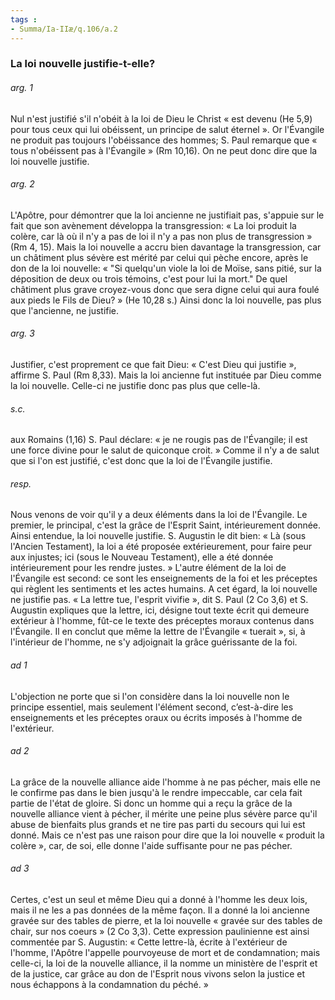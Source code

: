 ```yaml
---
tags : 
- Summa/Ia-IIæ/q.106/a.2
---
```


### La loi nouvelle justifie-t-elle?

###### arg. 1
Nul n'est justifié s'il n'obéit à la loi de Dieu le Christ « est devenu (He 5,9) pour tous ceux qui lui obéissent, un principe de salut éternel ». Or l'Évangile ne produit pas toujours l'obéissance des hommes; S. Paul remarque que « tous n'obéissent pas à l'Évangile » (Rm 10,16). On ne peut donc dire que la loi nouvelle justifie. 

###### arg. 2
L'Apôtre, pour démontrer que la loi ancienne ne justifiait pas, s'appuie sur le fait que son avènement développa la transgression: « La loi produit la colère, car là où il n'y a pas de loi il n'y a pas non plus de transgression » (Rm 4, 15). Mais la loi nouvelle a accru bien davantage la transgression, car un châtiment plus sévère est mérité par celui qui pèche encore, après le don de la loi nouvelle: « "Si quelqu'un viole la loi de Moïse, sans pitié, sur la déposition de deux ou trois témoins, c'est pour lui la mort." De quel châtiment plus grave croyez-vous donc que sera digne celui qui aura foulé aux pieds le Fils de Dieu? » (He 10,28 s.) Ainsi donc la loi nouvelle, pas plus que l'ancienne, ne justifie. 

###### arg. 3
Justifier, c'est proprement ce que fait Dieu: « C'est Dieu qui justifie », affirme S. Paul (Rm 8,33). Mais la loi ancienne fut instituée par Dieu comme la loi nouvelle. Celle-ci ne justifie donc pas plus que celle-là. 

###### s.c.
aux Romains (1,16) S. Paul déclare: « je ne rougis pas de l'Évangile; il est une force divine pour le salut de quiconque croit. » Comme il n'y a de salut que si l'on est justifié, c'est donc que la loi de l'Évangile justifie. 

###### resp.
Nous venons de voir qu'il y a deux éléments dans la loi de l'Évangile. Le premier, le principal, c'est la grâce de l'Esprit Saint, intérieurement donnée. Ainsi entendue, la loi nouvelle justifie. S. Augustin le dit bien: « Là (sous l'Ancien Testament), la loi a été proposée extérieurement, pour faire peur aux injustes; ici (sous le Nouveau Testament), elle a été donnée intérieurement pour les rendre justes. » L'autre élément de la loi de l'Évangile est second: ce sont les enseignements de la foi et les préceptes qui règlent les sentiments et les actes humains. A cet égard, la loi nouvelle ne justifie pas. « La lettre tue, l'esprit vivifie », dit S. Paul (2 Co 3,6) et S. Augustin expliques que la lettre, ici, désigne tout texte écrit qui demeure extérieur à l'homme, fût-ce le texte des préceptes moraux contenus dans l'Évangile. Il en conclut que même la lettre de l'Évangile « tuerait », si, à l'intérieur de l'homme, ne s'y adjoignait la grâce guérissante de la foi. 

###### ad 1
L'objection ne porte que si l'on considère dans la loi nouvelle non le principe essentiel, mais seulement l'élément second, c’est-à-dire les enseignements et les préceptes oraux ou écrits imposés à l'homme de l'extérieur. 

###### ad 2
La grâce de la nouvelle alliance aide l'homme à ne pas pécher, mais elle ne le confirme pas dans le bien jusqu'à le rendre impeccable, car cela fait partie de l'état de gloire. Si donc un homme qui a reçu la grâce de la nouvelle alliance vient à pécher, il mérite une peine plus sévère parce qu'il abuse de bienfaits plus grands et ne tire pas parti du secours qui lui est donné. Mais ce n'est pas une raison pour dire que la loi nouvelle « produit la colère », car, de soi, elle donne l'aide suffisante pour ne pas pécher. 

###### ad 3
Certes, c'est un seul et même Dieu qui a donné à l'homme les deux lois, mais il ne les a pas données de la même façon. Il a donné la loi ancienne gravée sur des tables de pierre, et la loi nouvelle « gravée sur des tables de chair, sur nos coeurs » (2 Co 3,3). Cette expression paulinienne est ainsi commentée par S. Augustin: « Cette lettre-là, écrite à l'extérieur de l'homme, l'Apôtre l'appelle pourvoyeuse de mort et de condamnation; mais celle-ci, la loi de la nouvelle alliance, il la nomme un ministère de l'esprit et de la justice, car grâce au don de l'Esprit nous vivons selon la justice et nous échappons à la condamnation du péché. » 

